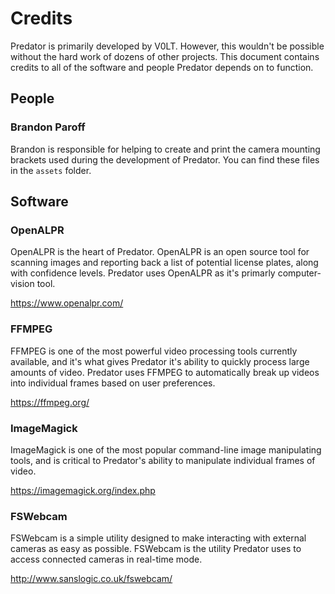 # Credits

Predator is primarily developed by V0LT. However, this wouldn't be possible without the hard work of dozens of other projects. This document contains credits to all of the software and people Predator depends on to function.


## People

### Brandon Paroff

Brandon is responsible for helping to create and print the camera mounting brackets used during the development of Predator. You can find these files in the `assets` folder.


## Software

### OpenALPR

OpenALPR is the heart of Predator. OpenALPR is an open source tool for scanning images and reporting back a list of potential license plates, along with confidence levels. Predator uses OpenALPR as it's primarly computer-vision tool.

<https://www.openalpr.com/>


### FFMPEG

FFMPEG is one of the most powerful video processing tools currently available, and it's what gives Predator it's ability to quickly process large amounts of video. Predator uses FFMPEG to automatically break up videos into individual frames based on user preferences.

<https://ffmpeg.org/>


### ImageMagick

ImageMagick is one of the most popular command-line image manipulating tools, and is critical to Predator's ability to manipulate individual frames of video.

<https://imagemagick.org/index.php>


### FSWebcam

FSWebcam is a simple utility designed to make interacting with external cameras as easy as possible. FSWebcam is the utility Predator uses to access connected cameras in real-time mode.

<http://www.sanslogic.co.uk/fswebcam/>
